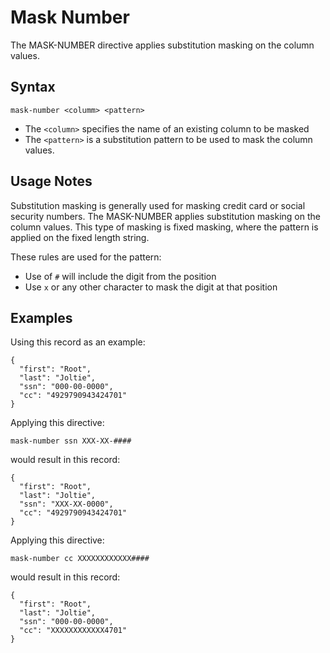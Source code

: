 # Mask Number

The MASK-NUMBER directive applies substitution masking on the column values.


## Syntax
```
mask-number <columm> <pattern>
```

* The `<column>` specifies the name of an existing column to be masked
* The `<pattern>` is a substitution pattern to be used to mask the column values.


## Usage Notes

Substitution masking is generally used for masking credit card or social security numbers.
The MASK-NUMBER applies substitution masking on the column values. This type of masking
is fixed masking, where the pattern is applied on the fixed length string.

These rules are used for the pattern:

* Use of `#` will include the digit from the position
* Use `x` or any other character to mask the digit at that position


## Examples

Using this record as an example:
```
{
  "first": "Root",
  "last": "Joltie",
  "ssn": "000-00-0000",
  "cc": "4929790943424701"
}
```

Applying this directive:
```
mask-number ssn XXX-XX-####
```

would result in this record:
```
{
  "first": "Root",
  "last": "Joltie",
  "ssn": "XXX-XX-0000",
  "cc": "4929790943424701"
}
```

Applying this directive:
```
mask-number cc XXXXXXXXXXXX####
```

would result in this record:
```
{
  "first": "Root",
  "last": "Joltie",
  "ssn": "000-00-0000",
  "cc": "XXXXXXXXXXXX4701"
}
```

